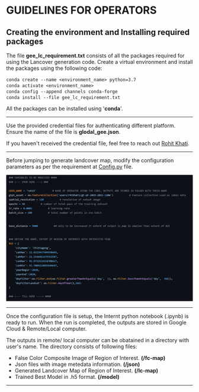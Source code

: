 
# GUIDELINES FOR OPERATORS

## Creating the environment and Installing required packages

The file **gee_lc_requirement.txt** consists of all the packages required for using the Lancover generation code. Create a virtual environment and install the packages using the following code:

```
conda create --name <environment_name> python=3.7
conda activate <environment_name>
conda config --append channels conda-forge
conda install --file gee_lc_requirement.txt
```

All the packages can be installed using '**conda**'.

***

Use the provided credential files for authenticating different platform. Ensure the name of the file is **glodal_gee.json**.

If you haven't received the credential file, feel free to reach out [Rohit Khati](mailto:rhtkhati@gmail.com).

***
Before jumping to generate landcover map, modify the configuration parameters as per the requirement at [Config.py](https://github.com/ro-hit81/Landcover_GEE/blob/main/py/Config.py) file.

![Params to be changed.](https://github.com/ro-hit81/Landcover_GEE/blob/main/images/parameters_to_be_modified.png)

***
Once the configuration file is setup, the Internt python notebook (.ipynb) is ready to run. When the run is completed, the outputs are stored in Google Cloud & Remote/Local computer.

 The outputs in remote/ local computer can be obatained in a directory with user's name. The directory consists of following files:

- False Color Composite Image of Region of Interest. **(/fc-map)**
- Json files with image metedata information. **(/json)**
- Generated Landcover Map of Region of Interest. **(/lc-map)**
- Trained Best Model in .h5 format. **(/model)**

***
